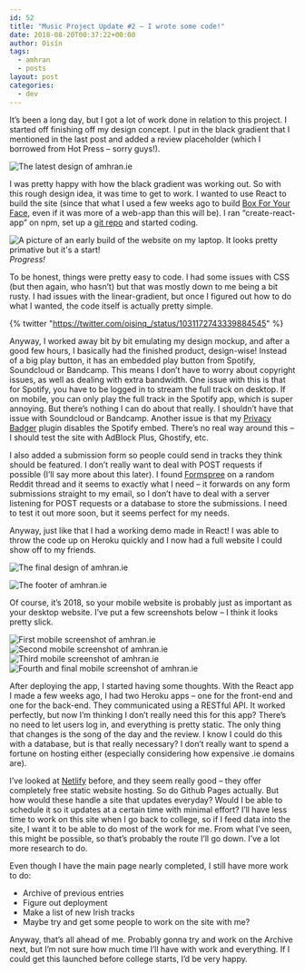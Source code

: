```yaml
---
id: 52
title: "Music Project Update #2 – I wrote some code!"
date: 2018-08-20T00:37:22+00:00
author: Oisín
tags:
  - amhran
  - posts
layout: post
categories:
  - dev
---
```


It’s been a long day, but I got a lot of work done in relation to this project. I started off finishing off my design concept. I put in the black gradient that I mentioned in the last post and added a review placeholder (which I borrowed from Hot Press – sorry guys!).

<!--more-->

![The latest design of amhran.ie](/img/blog/2018/08/20/black-gradient.jpg)

I was pretty happy with how the black gradient was working out. So with this rough design idea, it was time to get to work. I wanted to use React to build the site (since that what I used a few weeks ago to build [Box For Your Face,](http://boxforyourface.herokuapp.com/) even if it was more of a web-app than this will be). I ran “create-react-app” on npm, set up a [git repo](https://github.com/oisinq/amhran) and started coding.

![A picture of an early build of the website on my laptop. It looks pretty primative but it's a start!](/img/blog/2018/08/20/progress.jpg) _Progress!_

To be honest, things were pretty easy to code. I had some issues with CSS (but then again, who hasn’t) but that was mostly down to me being a bit rusty. I had issues with the linear-gradient, but once I figured out how to do what I wanted, the code itself is actually pretty simple.

{% twitter "https://twitter.com/oisinq_/status/1031172743339884545" %}

Anyway, I worked away bit by bit emulating my design mockup, and after a good few hours, I basically had the finished product, design-wise! Instead of a big play button, it has an embedded play button from Spotify, Soundcloud or Bandcamp. This means I don’t have to worry about copyright issues, as well as dealing with extra bandwidth. One issue with this is that for Spotify, you have to be logged in to stream the full track on desktop. If on mobile, you can only play the full track in the Spotify app, which is super annoying. But there’s nothing I can do about that really. I shouldn’t have that issue with Soundcloud or Bandcamp. Another issue is that my [Privacy Badger](https://www.eff.org/privacybadger) plugin disables the Spotify embed. There’s no real way around this – I should test the site with AdBlock Plus, Ghostify, etc.

I also added a submission form so people could send in tracks they think should be featured. I don’t really want to deal with POST requests if possible (I’ll say more about this later). I found [Formspree](http://formspree.io) on a random Reddit thread and it seems to exactly what I need – it forwards on any form submissions straight to my email, so I don’t have to deal with a server listening for POST requests or a database to store the submissions. I need to test it out more soon, but it seems perfect for my needs.

Anyway, just like that I had a working demo made in React! I was able to throw the code up on Heroku quickly and I now had a full website I could show off to my friends.

![The final design of amhran.ie](/img/blog/2018/08/20/demo-desktop-1.png)

![The footer of amhran.ie](/img/blog/2018/08/20/demo-desktop-2.png)

Of course, it’s 2018, so your mobile website is probably just as important as your desktop website. I’ve put a few screenshots below – I think it looks pretty slick.

![First mobile screenshot of amhran.ie](/img/blog/2018/08/20/demo-mobile-1.png)
![Second mobile screenshot of amhran.ie](/img/blog/2018/08/20/demo-mobile-2.png)
![Third mobile screenshot of amhran.ie](/img/blog/2018/08/20/demo-mobile-3.png)
![Fourth and final mobile screenshot of amhran.ie](/img/blog/2018/08/20/demo-mobile-4.png)

After deploying the app, I started having some thoughts. With the React app I made a few weeks ago, I had two Heroku apps – one for the front-end and one for the back-end. They communicated using a RESTful API. It worked perfectly, but now I’m thinking I don’t really need this for this app? There’s no need to let users log in, and everything is pretty static. The only thing that changes is the song of the day and the review. I know I could do this with a database, but is that really necessary? I don’t really want to spend a fortune on hosting either (especially considering how expensive .ie domains are).

I’ve looked at [Netlify](http://netlify.com) before, and they seem really good – they offer completely free static website hosting. So do Github Pages actually. But how would these handle a site that updates everyday? Would I be able to schedule it so it updates at a certain time with minimal effort? I’ll have less time to work on this site when I go back to college, so if I feed data into the site, I want it to be able to do most of the work for me. From what I’ve seen, this might be possible, so that’s probably the route I’ll go down. I’ve a lot more research to do.

Even though I have the main page nearly completed, I still have more work to do:

- Archive of previous entries
- Figure out deployment
- Make a list of new Irish tracks
- Maybe try and get some people to work on the site with me?

Anyway, that’s all ahead of me. Probably gonna try and work on the Archive next, but I’m not sure how much time I’ll have with work and everything. If I could get this launched before college starts, I’d be very happy.

